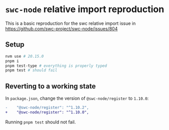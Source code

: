 # `swc-node` relative import reproduction

This is a basic reproduction for the swc relative import issue in https://github.com/swc-project/swc-node/issues/804

## Setup

```bash
nvm use # 20.15.0
pnpm i
pnpm test-type # everything is properly typed
pnpm test # should fail
```

## Reverting to a working state

In `package.json`, change the version of `@swc-node/register` to `1.10.0`:

```diff
-    "@swc-node/register": "^1.10.2",
+    "@swc-node/register": "^1.10.0",
```

Running `pnpm test` should not fail.